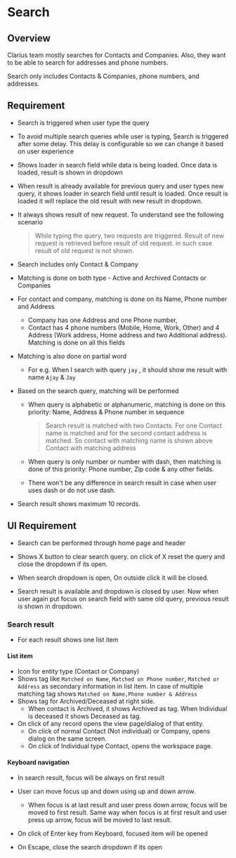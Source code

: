 # Search

## Overview

Clarius team mostly searches for Contacts and Companies.  Also, they want to be able to search for addresses and phone numbers.  

Search only includes Contacts & Companies, phone numbers, and addresses.

## Requirement

- Search is triggered when user type the query

-  To avoid multiple search queries  while user is typing, Search is triggered after some delay. This delay is configurable so we can change it based on user experience

- Shows loader in search field while data is being loaded. Once data is loaded, result is shown in dropdown

- When result is already available for previous query and user types new query, it shows loader in search field until result is loaded. Once result is loaded it will replace the old result with new result in dropdown.

- It always shows result of new request. To understand see the following scenario

  > While typing the query, two requests are triggered. Result of new request is retrieved before result of old request. in such case result of old request is not shown.

- Search includes only Contact & Company

- Matching is done on both type -  Active and Archived Contacts or Companies 

- For contact and company, matching is done on its Name, Phone number and Address

  - Company has one Address and one Phone number, 
  - Contact has 4 phone numbers (Mobile, Home, Work, Other) and 4 Address (Work address, Home address and two Additional address). Matching is done on all this fields

- Matching is also done on partial word
  - For e.g. When I search with query `jay` , it should show me result with name `Ajay` & `Jay`

- Based on the search query, matching will be performed

  - When query is alphabetic or alphanumeric, matching is done on this priority: Name, Address & Phone number in sequence

    > Search result is matched with two Contacts. For one Contact name is matched and for the second contact address is matched. So contact with matching name is shown above Contact with matching address

  - When query is only number or number with dash, then matching is done of this priority: Phone number, Zip code & any other fields. 

  - There won't be any difference in search result in case when user uses dash or do not use dash.

- Search result shows maximum 10 records.

## UI Requirement

- Search can be performed through home page and header

- Shows X button to clear search query. on click of X reset the query and close the dropdown if its open.
- When search dropdown is open, On outside click it will be closed.
- Search result is available and dropdown is closed by user. Now when user again put focus on search field with same old query, previous result is shown in dropdown.

### Search result

- For each result shows one list item

#### List item

- Icon for entity type (Contact or Company)
- Shows tag like `Matched on Name`, `Matched on Phone number`, `Matched or Address` as secondary information in list item. In case of multiple matching tag shows `Matched on Name,Phone number & Address`
- Shows tag for Archived/Deceased at right side. 
  - When contact is Archived, it shows Archived as tag. When Individual is deceased it shows Deceased as tag.
- On click of any record opens the view page/dialog of that entity. 
  - On click of normal Contact (Not individual) or Company, opens dialog on the same screen. 
  - On click of Individual type Contact, opens the workspace page.

#### Keyboard navigation

- In search result, focus will be always on first result
- User can move focus up and down using up and down arrow. 
  - When focus is at last result and user press down arrow, focus will be moved to first result. Same way when focus is at first result and user press up arrow, focus will be moved to last result.
- On click of Enter key from Keyboard, focused item will be opened

- On Escape, close the search dropdown if its open